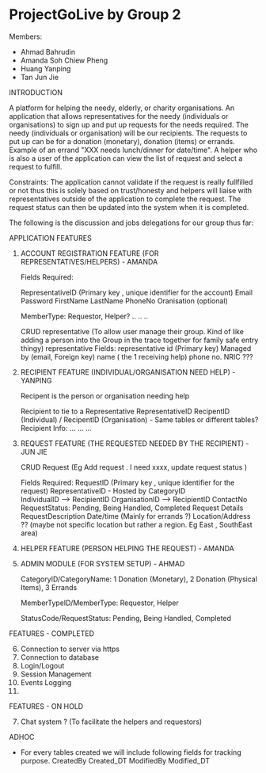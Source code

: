 # ProjectGoLive by Group 2

Members:
- Ahmad Bahrudin
- Amanda Soh Chiew Pheng
- Huang Yanping
- Tan Jun Jie

INTRODUCTION

A platform for helping the needy, elderly, or charity organisations. An application that allows representatives for the needy (individuals or organisations) to sign up and put up requests for the needs required. The needy (individuals or organisation) will be our recipients. The requests to put up can be for a donation (monetary), donation (items) or errands. Example of an errand "XXX needs lunch/dinner for date/time". A helper who is also a user of the application can view the list of request and select a request to fulfill.

Constraints: The application cannot validate if the request is really fullfilled or not thus this is solely based on trust/honesty and helpers will liaise with representatives outside of the application to complete the request. The request status can then be updated into the system when it is completed.

The following is the discussion and jobs delegations for our group thus far:

APPLICATION FEATURES

1)  ACCOUNT REGISTRATION FEATURE (FOR REPRESENTATIVES/HELPERS) - AMANDA

    Fields Required:
    
    RepresentativeID (Primary key , unique identifier for the account)
    Email 
    Password
    FirstName
    LastName
    PhoneNo
    Oranisation (optional)
    
    MemberType: Requestor, Helper?
    ..
    ..
    ..
    
    CRUD representative (To allow user manage their group. Kind of like adding a person into the Group in the trace together for family safe entry thingy)
    representative Fields:
    representative id (Primary key)
    Managed by (email, Foreign key)
    name ( the 1 receiving help)
    phone no.
    NRIC ???


2) RECIPIENT FEATURE (INDIVIDUAL/ORGANISATION NEED HELP) - YANPING

    Recipent is the person or organisation needing help
    
    Recipient to tie to a Representative
    RepresentativeID
    RecipentID (Individual) / RecipentID (Organisation) - Same tables or different tables?
    Recipient Info:
      ...
      ...
      ...


3) REQUEST FEATURE (THE REQUESTED NEEDED BY THE RECIPIENT) - JUN JIE

    CRUD Request (Eg Add request . I need xxxx, update request status ) 
    
      Fields Required:
        RequestID (Primary key , unique identifier for the request)
        RepresentativeID - Hosted by
        CategoryID    
        IndividualID --> RecipientID
        OrganisationID --> RecipientID
        ContactNo
        RequestStatus: Pending, Being Handled, Completed
        Request Details
          RequestDescription
          Date/time (Mainly for errands ?)
          Location/Address ?? (maybe not specific location but rather a region. Eg East , SouthEast area)
      
      
4) HELPER FEATURE (PERSON HELPING THE REQUEST) - AMANDA


5) ADMIN MODULE (FOR SYSTEM SETUP) - AHMAD

    CategoryID/CategoryName: 1 Donation (Monetary), 2 Donation (Physical Items), 3 Errands

    MemberTypeID/MemberType: Requestor, Helper

    StatusCode/RequestStatus: Pending, Being Handled, Completed



FEATURES - COMPLETED

6) Connection to server via https
7) Connection to database
8) Login/Logout
9) Session Management
10) Events Logging
11) 


FEATURES - ON HOLD      

7) Chat system ? (To facilitate the helpers and requestors) 


ADHOC    

- For every tables created we will include following fields for tracking purpose.
  CreatedBy
  Created_DT
  ModifiedBy
  Modified_DT   
    
    
    
      
    
    
    
    
